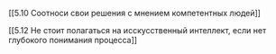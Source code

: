 [[5.10 Соотноси свои решения с мнением компетентных людей]]

[[5.12 Не стоит полагаться на исскусственный интеллект, если нет глубокого понимания процесса]]

